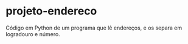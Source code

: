 # projeto-endereco
 Código em Python de um programa que lê endereços, e os separa em logradouro e número.
